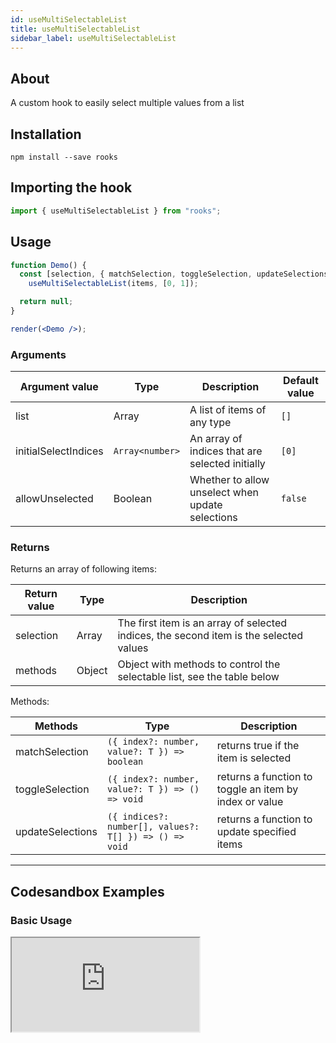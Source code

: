 ```yaml
---
id: useMultiSelectableList
title: useMultiSelectableList
sidebar_label: useMultiSelectableList
---
```


## About

A custom hook to easily select multiple values from a list

[//]: # "Main"

## Installation

    npm install --save rooks

## Importing the hook

```javascript
import { useMultiSelectableList } from "rooks";
```

## Usage

```jsx
function Demo() {
  const [selection, { matchSelection, toggleSelection, updateSelections }] =
    useMultiSelectableList(items, [0, 1]);

  return null;
}

render(<Demo />);
```

### Arguments

| Argument value       | Type            | Description                                      | Default value |
| -------------------- | --------------- | ------------------------------------------------ | ------------- |
| list                 | Array           | A list of items of any type                      | `[]`          |
| initialSelectIndices | `Array<number>` | An array of indices that are selected initially  | `[0]`         |
| allowUnselected      | Boolean         | Whether to allow unselect when update selections | `false`       |

### Returns

Returns an array of following items:

| Return value | Type   | Description                                                                            |
| ------------ | ------ | -------------------------------------------------------------------------------------- |
| selection    | Array  | The first item is an array of selected indices, the second item is the selected values |
| methods      | Object | Object with methods to control the selectable list, see the table below                |

Methods:

| Methods          | Type                                                   | Description                                            |
| ---------------- | ------------------------------------------------------ | ------------------------------------------------------ |
| matchSelection   | `({ index?: number, value?: T }) => boolean`           | returns true if the item is selected                   |
| toggleSelection  | `({ index?: number, value?: T }) => () => void`        | returns a function to toggle an item by index or value |
| updateSelections | `({ indices?: number[], values?: T[] }) => () => void` | returns a function to update specified items           |

---

## Codesandbox Examples

### Basic Usage

<iframe src="https://codesandbox.io/embed/usemultiselectablelist-52ouc?fontsize=14&hidenavigation=1&theme=dark"
  style={{
    width: "100%",
    height: 500,
    border: 0,
    borderRadius: 4,
    overflow: "hidden"
  }} 
  title="useMultiSelectableList"
  allow="accelerometer; ambient-light-sensor; camera; encrypted-media; geolocation; gyroscope; hid; microphone; midi; payment; usb; vr; xr-spatial-tracking"
  sandbox="allow-forms allow-modals allow-popups allow-presentation allow-same-origin allow-scripts"
/>

## Join Bhargav's discord server

You can click on the floating discord icon at the bottom right of the screen and talk to us in our server.
